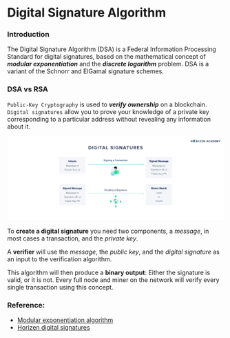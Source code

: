 # Digital Signature Algorithm

### Introduction

The Digital Signature Algorithm (DSA) is a Federal Information Processing Standard for digital signatures, based on the mathematical concept of ***modular exponentiation*** and the ***discrete logarithm*** problem.
DSA is a variant of the Schnorr and ElGamal signature schemes.

### DSA vs RSA

`Public-Key Cryptography` is used to ***verify ownership*** on a blockchain.
`Digital signatures` allow you to prove your knowledge of a private key corresponding to a particular address without revealing any information about it.

<img src="/assets/images/math_and_algorithm/dsa_1.jpg" alt="Digital signature" />

To **create a digital signature** you need two components, a *message*, in most cases a transaction, and the *private key*.

A **verifier** will use the *message*, the *public key*, and the *digital signature* as an input to the verification algorithm.

This algorithm will then produce a **binary output**: Either the signature is valid, or it is not. Every full node and miner on the network will verify every single transaction using this concept.

### Reference:
- [Modular exponentiation algorithm](https://vnoi.info/wiki/translate/he/Number-Theory-3.md)
- [Horizen digital signatures](https://academy.horizen.io/technology/expert/digital-signatures/)